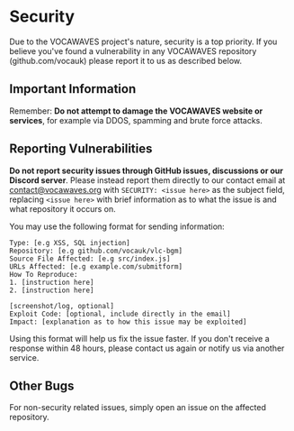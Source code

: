 # Security
Due to the VOCAWAVES project's nature, security is a top priority. If you believe you've found a vulnerability in any VOCAWAVES repository (github.com/vocauk) please 
report it to us as described below.

## Important Information
Remember: **Do not attempt to damage the VOCAWAVES website or services**, for example via DDOS, spamming and brute force attacks.

## Reporting Vulnerabilities
**Do not report security issues through GitHub issues, discussions or our Discord server**.
Please instead report them directly to our contact email at contact@vocawaves.org with ``SECURITY: <issue here>`` as the subject field, replacing ``<issue here>`` with brief information as to what the issue is 
and what repository it occurs on.

You may use the following format for sending information:
```
Type: [e.g XSS, SQL injection]
Repository: [e.g github.com/vocauk/vlc-bgm]
Source File Affected: [e.g src/index.js]
URLs Affected: [e.g example.com/submitform]
How To Reproduce:
1. [instruction here]
2. [instruction here]

[screenshot/log, optional]
Exploit Code: [optional, include directly in the email]
Impact: [explanation as to how this issue may be exploited]
```

Using this format will help us fix the issue faster. If you don't receive a response within 48 hours, please contact us again or notify us via another service.

## Other Bugs
For non-security related issues, simply open an issue on the affected repository.
